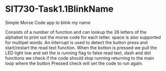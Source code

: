 # SIT730-Task1.1BlinkName

Simple Morse Code app to blink my name

Consists of a number of function and can lookup the 26 letters of the alphabet to print out the morse code for each letter. space is also supported for multipel words.
An interrupt is used to detect the button press and start/restart the read text function. When the botton is pressed we pull the LED light low and set the is running flag to false read text, dash and dot functions we check if the code should stop running returning to the main loop where the button Pressed check will set the code to run again.
